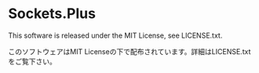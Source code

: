 Sockets.Plus
============









This software is released under the MIT License, see LICENSE.txt.

このソフトウェアはMIT Licenseの下で配布されています。詳細はLICENSE.txtをご覧下さい。
